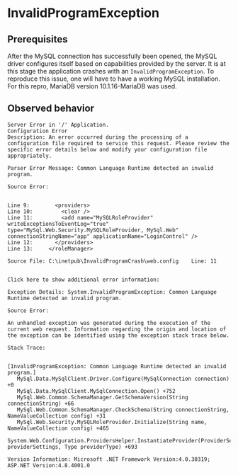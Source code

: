 # InvalidProgramException
## Prerequisites
After the MySQL connection has successfully been opened, the MySQL driver configures itself based on capabilities provided by the server.
It is at this stage the application crashes with an `InvalidProgramException`. To reproduce this issue, one will have to have a working MySQL installation. For this repro, MariaDB version 10.1.16-MariaDB was used.

## Observed behavior
```
Server Error in '/' Application.
Configuration Error
Description: An error occurred during the processing of a configuration file required to service this request. Please review the specific error details below and modify your configuration file appropriately.

Parser Error Message: Common Language Runtime detected an invalid program.

Source Error:


Line 9:        <providers>
Line 10:         <clear />
Line 11:         <add name="MySQLRoleProvider" writeExceptionsToEventLog="true" type="MySql.Web.Security.MySQLRoleProvider, MySql.Web" connectionStringName="app" applicationName="LoginControl" />
Line 12:       </providers>
Line 13:     </roleManager>

Source File: C:\inetpub\InvalidProgramCrash\web.config    Line: 11


Click here to show additional error information:

Exception Details: System.InvalidProgramException: Common Language Runtime detected an invalid program.

Source Error:

An unhandled exception was generated during the execution of the current web request. Information regarding the origin and location of the exception can be identified using the exception stack trace below.

Stack Trace:


[InvalidProgramException: Common Language Runtime detected an invalid program.]
   MySql.Data.MySqlClient.Driver.Configure(MySqlConnection connection) +0
   MySql.Data.MySqlClient.MySqlConnection.Open() +752
   MySql.Web.Common.SchemaManager.GetSchemaVersion(String connectionString) +66
   MySql.Web.Common.SchemaManager.CheckSchema(String connectionString, NameValueCollection config) +31
   MySql.Web.Security.MySQLRoleProvider.Initialize(String name, NameValueCollection config) +465
   System.Web.Configuration.ProvidersHelper.InstantiateProvider(ProviderSettings providerSettings, Type providerType) +693

Version Information: Microsoft .NET Framework Version:4.0.30319; ASP.NET Version:4.8.4001.0
```